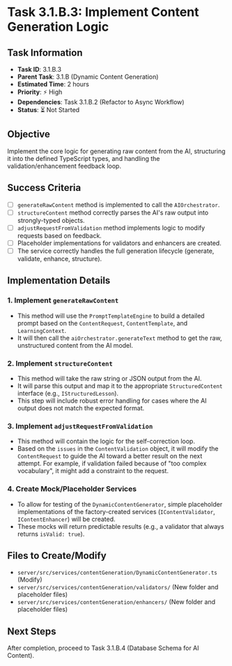 # Task 3.1.B.3: Implement Content Generation Logic

## **Task Information**
- **Task ID**: 3.1.B.3
- **Parent Task**: 3.1.B (Dynamic Content Generation)
- **Estimated Time**: 2 hours
- **Priority**: ⚡ High
- **Dependencies**: Task 3.1.B.2 (Refactor to Async Workflow)
- **Status**: ⏳ Not Started

## **Objective**
Implement the core logic for generating raw content from the AI, structuring it into the defined TypeScript types, and handling the validation/enhancement feedback loop.

## **Success Criteria**
- [ ] `generateRawContent` method is implemented to call the `AIOrchestrator`.
- [ ] `structureContent` method correctly parses the AI's raw output into strongly-typed objects.
- [ ] `adjustRequestFromValidation` method implements logic to modify requests based on feedback.
- [ ] Placeholder implementations for validators and enhancers are created.
- [ ] The service correctly handles the full generation lifecycle (generate, validate, enhance, structure).

## **Implementation Details**

### **1. Implement `generateRawContent`**
- This method will use the `PromptTemplateEngine` to build a detailed prompt based on the `ContentRequest`, `ContentTemplate`, and `LearningContext`.
- It will then call the `aiOrchestrator.generateText` method to get the raw, unstructured content from the AI model.

### **2. Implement `structureContent`**
- This method will take the raw string or JSON output from the AI.
- It will parse this output and map it to the appropriate `StructuredContent` interface (e.g., `IStructuredLesson`).
- This step will include robust error handling for cases where the AI output does not match the expected format.

### **3. Implement `adjustRequestFromValidation`**
- This method will contain the logic for the self-correction loop.
- Based on the `issues` in the `ContentValidation` object, it will modify the `ContentRequest` to guide the AI toward a better result on the next attempt. For example, if validation failed because of "too complex vocabulary", it might add a constraint to the request.

### **4. Create Mock/Placeholder Services**
- To allow for testing of the `DynamicContentGenerator`, simple placeholder implementations of the factory-created services (`IContentValidator`, `IContentEnhancer`) will be created.
- These mocks will return predictable results (e.g., a validator that always returns `isValid: true`).

## **Files to Create/Modify**
- `server/src/services/contentGeneration/DynamicContentGenerator.ts` (Modify)
- `server/src/services/contentGeneration/validators/` (New folder and placeholder files)
- `server/src/services/contentGeneration/enhancers/` (New folder and placeholder files)

## **Next Steps**
After completion, proceed to Task 3.1.B.4 (Database Schema for AI Content).
